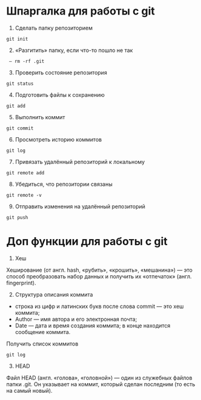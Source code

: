 # Шпаргалка для работы с git

1. Сделать папку репозиторием 

```
git init
```


2. «Разгитить» папку, если что-то пошло не так
```
 — rm -rf .git
```


3. Проверить состояние репозитория 
```
git status
```


4. Подготовить файлы к сохранению
```
git add
```


5. Выполнить коммит
```
git commit
```


6. Просмотреть историю коммитов
```
git log
```


7. Привязать удалённый репозиторий к локальному
```
git remote add
```


8. Убедиться, что репозитории связаны
```
git remote -v
```


9. Отправить изменения на удалённый репозиторий
```
git push
```

# Доп функции для работы с git

1. Хеш


Хеширование (от англ. hash, «рубить», «крошить», «мешанина») — это способ преобразовать набор данных и получить их «отпечаток» (англ. fingerprint).


2. Структура описания коммита


- строка из цифр и латинских букв после слова commit — это хеш коммита;
- Author — имя автора и его электронная почта;
- Date — дата и время создания коммита;
в конце находится сообщение коммита.


Получить список коммитов

```
git log
```

3. HEAD


Файл HEAD (англ. «голова», «головной») — один из служебных файлов папки .git. Он указывает на коммит, который сделан последним (то есть на самый новый).





